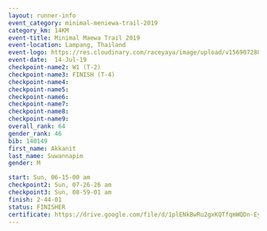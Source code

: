 ```yaml
---
layout: runner-info 
event_category: minimal-meniewa-trail-2019 
category_km: 14KM 
event-title: Minimal Maewa Trail 2019 
event-location: Lampang, Thailand 
event-logo: https://res.cloudinary.com/raceyaya/image/upload/v1569072805/logo/minimal-trail_ktnvsp.jpg 
event-date:  14-Jul-19 
checkpoint-name2: W1 (T-2) 
checkpoint-name3: FINISH (T-4) 
checkpoint-name4: 
checkpoint-name5: 
checkpoint-name6: 
checkpoint-name7: 
checkpoint-name8: 
checkpoint-name9: 
overall_rank: 64
gender_rank: 46
bib: 140149
first_name: Akkanit
last_name: Suwannapim
gender: M

start: Sun, 06-15-00 am
checkpoint2: Sun, 07-26-26 am
checkpoint3: Sun, 08-59-01 am
finish: 2-44-01
status: FINISHER
certificate: https://drive.google.com/file/d/1plENkBwRu2gxKQTfqmWQDn-EyJj1tqPq/view?usp=sharing
---
```

